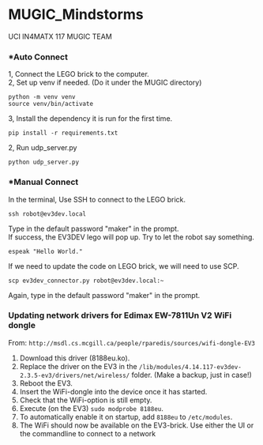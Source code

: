 # MUGIC_Mindstorms

UCI IN4MATX 117 MUGIC TEAM

### *Auto Connect

1, Connect the LEGO brick to the computer.  
2, Set up venv if needed. (Do it under the MUGIC directory)  

``
python -m venv venv
``  
``
source venv/bin/activate
``


3, Install the dependency it is run for the first time.

``
pip install -r requirements.txt
``

2, Run udp_server.py

``
python udp_server.py
``

### *Manual Connect

In the terminal, Use SSH to connect to the LEGO brick.

``
ssh robot@ev3dev.local
``

Type in the default password "maker" in the prompt.  
If success, the EV3DEV lego will pop up. Try to let the robot say something.

``
espeak "Hello World."
``

If we need to update the code on LEGO brick, we will need to use SCP.

``
scp ev3dev_connector.py robot@ev3dev.local:~
``

Again, type in the default password "maker" in the prompt.  


### Updating network drivers for Edimax EW-7811Un V2 WiFi dongle

From: ``http://msdl.cs.mcgill.ca/people/rparedis/sources/wifi-dongle-EV3``

1. Download this driver (8188eu.ko).
2. Replace the driver on the EV3 in the ``/lib/modules/4.14.117-ev3dev-2.3.5-ev3/drivers/net/wireless/`` folder. (Make a backup, just in case!)
3. Reboot the EV3.
4. Insert the WiFi-dongle into the device once it has started.
5. Check that the WiFi-option is still empty.
6. Execute (on the EV3) ``sudo modprobe 8188eu``.
7. To automatically enable it on startup, add ``8188eu`` to ``/etc/modules``.
8. The WiFi should now be available on the EV3-brick. Use either the UI or the commandline to connect to a network
